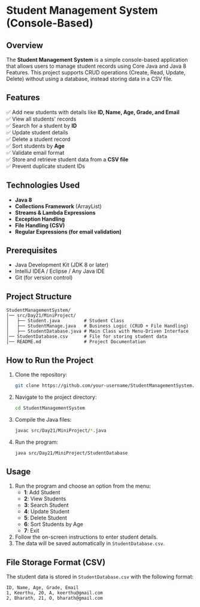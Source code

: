 # Student Management System (Console-Based)

## Overview
The **Student Management System** is a simple console-based application that allows users to manage student records using Core Java and Java 8 Features. This project supports CRUD operations (Create, Read, Update, Delete) without using a database, instead storing data in a CSV file.

## Features
✅ Add new students with details like **ID, Name, Age, Grade, and Email**  
✅ View all students' records  
✅ Search for a student by **ID**  
✅ Update student details  
✅ Delete a student record  
✅ Sort students by **Age**  
✅ Validate email format  
✅ Store and retrieve student data from a **CSV file**  
✅ Prevent duplicate student IDs

## Technologies Used
- **Java 8**
- **Collections Framework** (ArrayList)
- **Streams & Lambda Expressions**
- **Exception Handling**
- **File Handling (CSV)**
- **Regular Expressions (for email validation)**

## Prerequisites
- Java Development Kit (JDK 8 or later)
- IntelliJ IDEA / Eclipse / Any Java IDE
- Git (for version control)

## Project Structure
```
StudentManagementSystem/
│── src/Day21/MiniProject/
│   ├── Student.java         # Student Class
│   ├── StudentManage.java   # Business Logic (CRUD + File Handling)
│   ├── StudentDatabase.java # Main Class with Menu-Driven Interface
│── StudentDatabase.csv      # File for storing student data
│── README.md                # Project Documentation
```

## How to Run the Project
1. Clone the repository:
   ```bash
   git clone https://github.com/your-username/StudentManagementSystem.git
   ```
2. Navigate to the project directory:
   ```bash
   cd StudentManagementSystem
   ```
3. Compile the Java files:
   ```bash
   javac src/Day21/MiniProject/*.java
   ```
4. Run the program:
   ```bash
   java src/Day21/MiniProject/StudentDatabase
   ```

## Usage
1. Run the program and choose an option from the menu:
    - **1**: Add Student
    - **2**: View Students
    - **3**: Search Student
    - **4**: Update Student
    - **5**: Delete Student
    - **6**: Sort Students by Age
    - **7**: Exit
2. Follow the on-screen instructions to enter student details.
3. The data will be saved automatically in `StudentDatabase.csv`.

## File Storage Format (CSV)
The student data is stored in `StudentDatabase.csv` with the following format:
```
ID, Name, Age, Grade, Email
1, Keerthu, 20, A, keerthu@gmail.com
2, Bharath, 21, O, bharath@gmail.com
```



